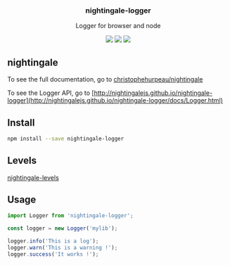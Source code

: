 <h3 align="center">
  nightingale-logger
</h3>

<p align="center">
  Logger for browser and node
</p>

<p align="center">
  <a href="https://npmjs.org/package/nightingale-logger"><img src="https://img.shields.io/npm/v/nightingale-logger.svg?style=flat-square"></a>
  <a href="https://circleci.com/gh/christophehurpeau/nightingale"><img src="https://img.shields.io/circleci/project/christophehurpeau/nightingale/master.svg?style=flat-square"></a>
  <a href="https://codecov.io/gh/christophehurpeau/nightingale"><img src="https://img.shields.io/codecov/c/github/christophehurpeau/nightingale/master.svg?style=flat-square"></a>
</p>

## nightingale

To see the full documentation, go to [christophehurpeau/nightingale](https://github.com/christophehurpeau/nightingale)

To see the Logger API, go to [http://nightingalejs.github.io/nightingale-logger](http://nightingalejs.github.io/nightingale-logger/docs/Logger.html)

## Install

```sh
npm install --save nightingale-logger
```

## Levels

[nightingale-levels](https://www.npmjs.com/package/nightingale-levels)

## Usage

```js
import Logger from 'nightingale-logger';

const logger = new Logger('mylib');

logger.info('This is a log');
logger.warn('This is a warning !');
logger.success('It works !');
```
